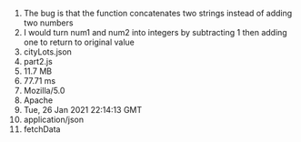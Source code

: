 1. The bug is that the function concatenates two strings instead of adding two numbers
2. I would turn num1 and num2 into integers by subtracting 1 then adding one to return to original value
3. cityLots.json
4. part2.js
5. 11.7 MB
6. 77.71 ms
7. Mozilla/5.0
8. Apache
9. Tue, 26 Jan 2021 22:14:13 GMT
10. application/json
11. fetchData